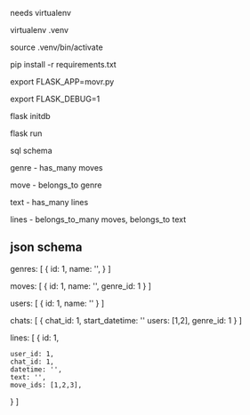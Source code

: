 needs virtualenv

  virtualenv .venv

  source .venv/bin/activate

  pip install -r requirements.txt

  export FLASK_APP=movr.py

  export FLASK_DEBUG=1

  flask initdb

  flask run





sql schema

  genre - has_many moves

  move - belongs_to genre

  text - has_many lines

  lines - belongs_to_many moves, belongs_to text



## json schema

genres: [
  {
    id: 1,
    name: '',
  }
]

moves: [
  {
    id: 1,
    name: '',
    genre_id: 1
  }
]



users: [
  {
    id: 1,
    name: ''
  }
]

chats: [
  {
    chat_id: 1,
    start_datetime: ''
    users: [1,2],
    genre_id: 1
  }
]

lines: [
  {
    id: 1,

    user_id: 1,
    chat_id: 1,
    datetime: '',
    text: '',
    move_ids: [1,2,3],
  }
]
